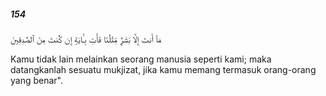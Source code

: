 ##### 154

<span class="ayah">مَآ أَنتَ إِلَّا بَشَرٌۭ مِّثْلُنَا فَأْتِ بِـَٔايَةٍ إِن كُنتَ مِنَ ٱلصَّٰدِقِينَ</span>

<span class="ayah_translation">Kamu tidak lain melainkan seorang manusia seperti kami; maka datangkanlah sesuatu mukjizat, jika kamu memang termasuk orang-orang yang benar".</span>
